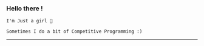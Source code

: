 ### Hello there ! 
```
I'm Just a girl 🎀
```
```
Sometimes I do a bit of Competitive Programming :)
```

---
